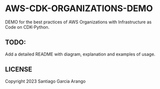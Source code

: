 # AWS-CDK-ORGANIZATIONS-DEMO

DEMO for the best practices of AWS Organizations with Infrastructure as Code on CDK-Python.

## TODO:

Add a detailed README with diagram, explanation and examples of usage.

## LICENSE

Copyright 2023 Santiago Garcia Arango
